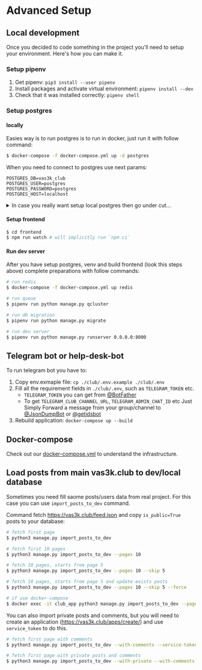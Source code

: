 # Advanced Setup

## Local development

Once you decided to code something in the project you'll need to setup your environment. Here's how you can make it.

### Setup pipenv

1. Get pipenv: `pip3 install --user pipenv`
2. Install packages and activate virtual environment: `pipenv install --dev`
3. Check that it was installed correctly: `pipenv shell`

### Setup postgres

#### locally
  Easies way is to run postgres is to run in docker, just run it with follow command:
  ```sh
  $ docker-compose -f docker-compose.yml up -d postgres
  ```
  When you need to connect to postgres use next params:
  ```dotenv
  POSTGRES_DB=vas3k_club
  POSTGRES_USER=postgres
  POSTGRES_PASSWORD=postgres
  POSTGRES_HOST=localhost
  ```

  <details><summary>In case you really want setup local postgres then go under cut...</summary>

    Brief instruction:
  
    1. Install postgresql (for macos https://postgresapp.com/ is easies start)
    2. After you install and run postgress create a project database:
          ```sh
          # create db
          $ psql postgres
          postgres=# createdb vas3k_club

          # create user (user: vas3k, password: vas3k)
          postgres=# createuser --interactive --pwpromp

          # grant priviliges
          postgres=# GRANT ALL PRIVILEGES ON DATABASE vas3k_club TO vas3k;
          postgres=# \connect vas3k_club
          postgres=# GRANT ALL PRIVILEGES ON ALL TABLES IN SCHEMA public TO vas3k;
          postgres=# GRANT ALL PRIVILEGES ON ALL SEQUENCES IN SCHEMA public to vas3k;
          postgres=# GRANT ALL PRIVILEGES ON ALL FUNCTIONS IN SCHEMA public to vas3k;
          postgres=# \q

          # check connection
          $ psql -d vas3k_club -U vas3k
          ```

  </details>
  
#### Setup frontend
```sh
$ cd frontend
$ npm run watch # will implicitly run `npm ci`
```

#### Run dev server
After you have setup postgres, venv and build frontend (look this steps above) complete preparations with follow commands:
```sh
# run redis
$ docker-compose -f docker-compose.yml up redis

# run queue
$ pipenv run python manage.py qcluster

# run db migration
$ pipenv run python manage.py migrate

# run dev server
$ pipenv run python manage.py runserver 0.0.0.0:8000
```

## Telegram bot or help-desk-bot

To run telegram bot you have to:
  1. Copy env.exmaple file: `cp ./club/.env.example ./club/.env`
  2. Fill all the requirement fields in `./club/.env`, such as `TELEGRAM_TOKEN` etc.
      - `TELEGRAM_TOKEN` you can get from [@BotFather](https://t.me/BotFather)
      - To get `TELEGRAM_CLUB_CHANNEL_URL`, `TELEGRAM_ADMIN_CHAT_ID` etc Just Simply Forward a message from your group/channel to [@JsonDumpBot](https://t.me/JsonDumpBot) or [@getidsbot](https://t.me/getidsbot)
  3. Rebuild application: `docker-compose up --build`

## Docker-compose

Check out our [docker-compose.yml](https://github.com/vas3k/vas3k.club/blob/master/docker-compose.yml) to understand the infrastructure.

## Load posts from main vas3k.club to dev/local database

Sometimes you need fill saome posts/users data from real project. For this case you can use `import_posts_to_dev` command.

Command fetch https://vas3k.club/feed.json and copy `is_public=True` posts to your database:
```bash
# fetch first page
$ python3 manage.py import_posts_to_dev

# fetch first 10 pages
$ python3 manage.py import_posts_to_dev --pages 10

# fetch 10 pages, starts from page 5
$ python3 manage.py import_posts_to_dev --pages 10 --skip 5

# fetch 10 pages, starts from page 5 and update exists posts
$ python3 manage.py import_posts_to_dev --pages 10 --skip 5 --force

# if use docker-compose
$ docker exec -it club_app python3 manage.py import_posts_to_dev --pages 2
```
You can also import private posts and comments, but you will need to create an application (https://vas3k.club/apps/create/) and use `service_token` to do this.
```bash
# fetch first page with comments
$ python3 manage.py import_posts_to_dev --with-comments --service-token XXX

# fetch first page with private posts and comments
$ python3 manage.py import_posts_to_dev --with-private --with-comments --service-token XXX
```

